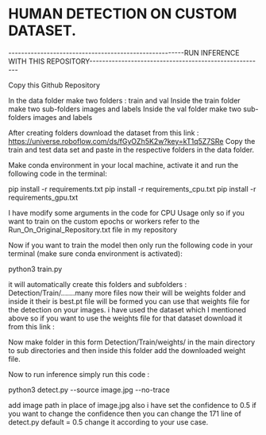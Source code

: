 # HUMAN DETECTION ON CUSTOM DATASET.

-------------------------------------------------------RUN INFERENCE WITH THIS REPOSITORY-------------------------------------------------------

Copy this Github Repository

In the data folder make two folders : train and val
Inside the train folder make two sub-folders images and labels
Inside the val folder make two sub-folders images and labels

After creating folders download the dataset from this link : https://universe.roboflow.com/ds/fGyOZh5K2w?key=kT1q5Z7SRe
Copy the train and test data set and paste in the respective folders in the data folder.

Make conda environment in your local machine, activate it and run the following code in the terminal:

pip install -r requirements.txt
pip install -r requirements_cpu.txt
pip install -r requirements_gpu.txt

I have modify some arguments in the code for CPU Usage only so if you want to train on the custom epochs or workers refer to the Run_On_Original_Repository.txt file in my repository

Now if you want to train the model then only run the following code in your terminal (make sure conda environment is activated):

python3 train.py

it will automatically create this folders and subfolders : Detection/Train/.......many more files
now their will be weights folder and inside it their is best.pt file will be formed you can use that weights file for the detection on your images.
i have used the dataset which I mentioned above so if you want to use the weights file for that dataset download it from this link :

Now make folder in this form Detection/Train/weights/ in the main directory to sub directories and then inside this folder add the downloaded weight file.

Now to run inference simply run this code :

python3 detect.py --source image.jpg --no-trace

add image path in place of image.jpg also i have set the confidence to 0.5 if you want to change the confidence then you can change the 171 line of detect.py default = 0.5 change it according to your use case.
